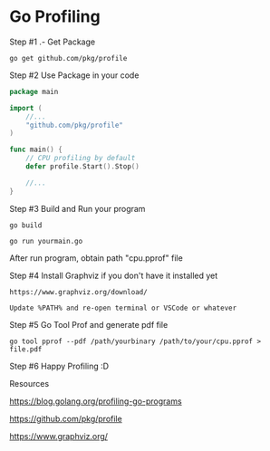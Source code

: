 # Go Profiling


Step #1 .- Get Package


    go get github.com/pkg/profile


Step #2 Use Package in your code

```go
package main

import (
    //...
	"github.com/pkg/profile"
)

func main() {
	// CPU profiling by default
	defer profile.Start().Stop()

    //...
}
```

Step #3 Build and Run your program

    go build

    go run yourmain.go


After run program, obtain path "cpu.pprof" file


Step #4 Install Graphviz if you don't have it installed yet

    https://www.graphviz.org/download/

    Update %PATH% and re-open terminal or VSCode or whatever


Step #5 Go Tool Prof and generate pdf file

    go tool pprof --pdf /path/yourbinary /path/to/your/cpu.pprof > file.pdf

Step #6 Happy Profiling :D


Resources

https://blog.golang.org/profiling-go-programs

https://github.com/pkg/profile

https://www.graphviz.org/